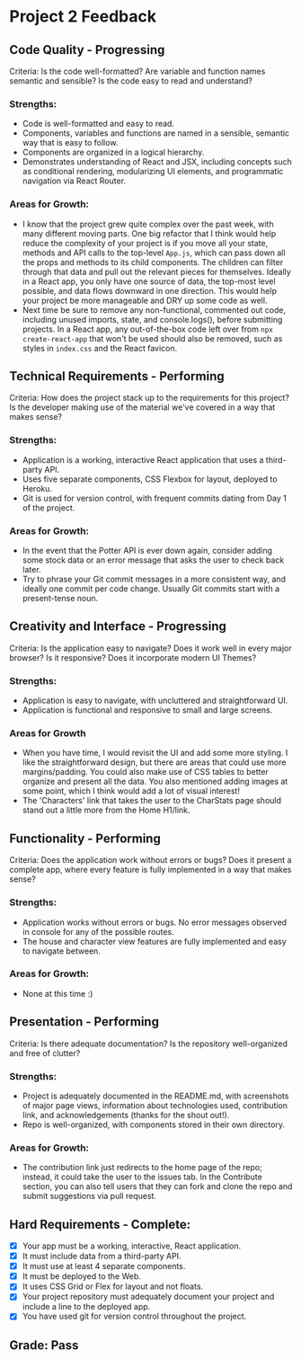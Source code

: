 # Project 2 Feedback

## Code Quality - Progressing

Criteria: Is the code well-formatted? Are variable and function names semantic and sensible? Is the code easy to read and understand?

### Strengths:

-   Code is well-formatted and easy to read.
-   Components, variables and functions are named in a sensible, semantic way that is easy to follow.
-   Components are organized in a logical hierarchy.
-   Demonstrates understanding of React and JSX, including concepts such as conditional rendering, modularizing UI elements, and programmatic navigation via React Router.

### Areas for Growth:

-   I know that the project grew quite complex over the past week, with many different moving parts. One big refactor that I think would help reduce the complexity of your project is if you move all your state, methods and API calls to the top-level `App.js`, which can pass down all the props and methods to its child components. The children can filter through that data and pull out the relevant pieces for themselves. Ideally in a React app, you only have one source of data, the top-most level possible, and data flows downward in one direction. This would help your project be more manageable and DRY up some code as well.
-   Next time be sure to remove any non-functional, commented out code, including unused imports, state, and console.logs(), before submitting projects. In a React app, any out-of-the-box code left over from `npx create-react-app` that won't be used should also be removed, such as styles in `index.css` and the React favicon.

## Technical Requirements - Performing

Criteria: How does the project stack up to the requirements for this project? Is the developer making use of the material we've covered in a way that makes sense?

### Strengths:

-   Application is a working, interactive React application that uses a third-party API.
-   Uses five separate components, CSS Flexbox for layout, deployed to Heroku.
-   Git is used for version control, with frequent commits dating from Day 1 of the project.

### Areas for Growth:

-   In the event that the Potter API is ever down again, consider adding some stock data or an error message that asks the user to check back later.
-   Try to phrase your Git commit messages in a more consistent way, and ideally one commit per code change. Usually Git commits start with a present-tense noun.

## Creativity and Interface - Progressing

Criteria: Is the application easy to navigate? Does it work well in every major browser? Is it responsive? Does it incorporate modern UI Themes?

### Strengths:

-   Application is easy to navigate, with uncluttered and straightforward UI.
-   Application is functional and responsive to small and large screens.

### Areas for Growth

-   When you have time, I would revisit the UI and add some more styling. I like the straightforward design, but there are areas that could use more margins/padding. You could also make use of CSS tables to better organize and present all the data. You also mentioned adding images at some point, which I think would add a lot of visual interest!
-   The 'Characters' link that takes the user to the CharStats page should stand out a little more from the Home H1/link.

## Functionality - Performing

Criteria: Does the application work without errors or bugs? Does it present a complete app, where every feature is fully implemented in a way that makes sense?

### Strengths:

-   Application works without errors or bugs. No error messages observed in console for any of the possible routes.
-   The house and character view features are fully implemented and easy to navigate between.

### Areas for Growth:

-   None at this time :)

## Presentation - Performing

Criteria: Is there adequate documentation? Is the repository well-organized and free of clutter?

### Strengths:

-   Project is adequately documented in the README.md, with screenshots of major page views, information about technologies used, contribution link, and acknowledgements (thanks for the shout out!).
-   Repo is well-organized, with components stored in their own directory.

### Areas for Growth:

-   The contribution link just redirects to the home page of the repo; instead, it could take the user to the issues tab. In the Contribute section, you can also tell users that they can fork and clone the repo and submit suggestions via pull request.

## Hard Requirements - Complete:

-   [x] Your app must be a working, interactive, React application.
-   [x] It must include data from a third-party API.
-   [x] It must use at least 4 separate components.
-   [x] It must be deployed to the Web.
-   [x] It uses CSS Grid or Flex for layout and not floats.
-   [x] Your project repository must adequately document your project and include a line to the deployed app.
-   [x] You have used git for version control throughout the project.

## Grade: Pass

